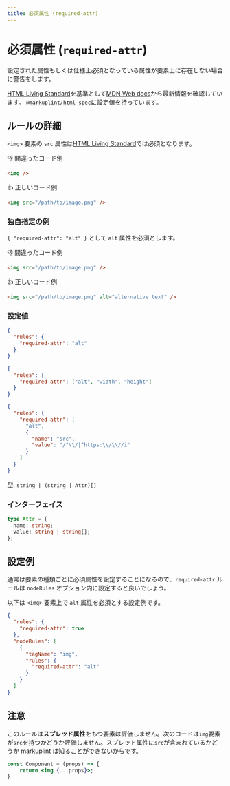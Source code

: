 ```yaml
---
title: 必須属性 (required-attr)
---
```


# 必須属性 (`required-attr`)

設定された属性もしくは仕様上必須となっている属性が要素上に存在しない場合に警告をします。

[HTML Living Standard](https://momdo.github.io/html/)を基準として[MDN Web docs](https://developer.mozilla.org/ja/docs/Web/HTML)から最新情報を確認しています。 [`@markuplint/html-spec`](https://github.com/markuplint/markuplint/tree/main/packages/%40markuplint/html-spec/src/attributes)に設定値を持っています。

## ルールの詳細

`<img>` 要素の `src` 属性は[HTML Living Standard](https://momdo.github.io/html/)では必須となります。

👎 間違ったコード例

```html
<img />
```

👍 正しいコード例

```html
<img src="/path/to/image.png" />
```

### 独自指定の例

`{ "required-attr": "alt" }` として `alt` 属性を必須とします。

👎 間違ったコード例

```html
<img src="/path/to/image.png" />
```

👍 正しいコード例

```html
<img src="/path/to/image.png" alt="alternative text" />
```

### 設定値

```json
{
  "rules": {
    "required-attr": "alt"
  }
}
```

```json
{
  "rules": {
    "required-attr": ["alt", "width", "height"]
  }
}
```

```json
{
  "rules": {
    "required-attr": [
      "alt",
      {
        "name": "src",
        "value": "/^\\/|^https:\\/\\//i"
      }
    ]
  }
}
```

型: `string | (string | Attr)[]`

### インターフェイス

```ts
type Attr = {
  name: string;
  value: string | string[];
};
```

## 設定例

通常は要素の種類ごとに必須属性を設定することになるので、`required-attr` ルールは `nodeRules` オプション内に設定すると良いでしょう。

以下は `<img>` 要素上で `alt` 属性を必須とする設定例です。

```json
{
  "rules": {
    "required-attr": true
  },
  "nodeRules": [
    {
      "tagName": "img",
      "rules": {
        "required-attr": "alt"
      }
    }
  ]
}
```

## 注意

このルールは**スプレッド属性**をもつ要素は評価しません。次のコードは`img`要素が`src`を持つかどうか評価しません。スプレッド属性に`src`が含まれているかどうか markuplint は知ることができないからです。

```jsx
const Component = (props) => {
	return <img {...props}>;
}
```
